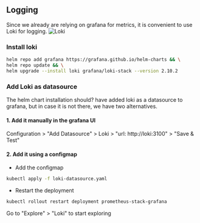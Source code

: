 ## Logging
Since we already are relying on grafana for metrics, it is convenient to use Loki for logging.
![Loki](img/loki.webp)

### Install loki
```bash
helm repo add grafana https://grafana.github.io/helm-charts && \
helm repo update && \
helm upgrade --install loki grafana/loki-stack --version 2.10.2  
```

### Add Loki as datasource
The helm chart installation should? have added loki as a datasource to grafana, but in case it is not there, we have two alternatives. 

#### 1. Add it manually in the grafana UI
Configuration > "Add Datasource" > Loki > "url: http://loki:3100" > "Save & Test"  
#### 2. Add it using a configmap
* Add the configmap
```bash
kubectl apply -f loki-datasource.yaml
```
* Restart the deployment
```bash
kubectl rollout restart deployment prometheus-stack-grafana
```


Go to "Explore" > "Loki" to start exploring  
